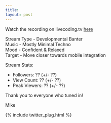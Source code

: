 ```yaml
---
title: 
layout: post
---
```



Watch the recording on livecoding.tv [here](https://www.livecoding.tv/video/developmental-banter-with-mike-10/)  

Stream Type - Developmental Banter  
Music - Mostly Minimal Techno  
Mood - Confident & Relaxed  
Target - Move closer towards mobile integration  





Stream Stats:
 - Followers: ?? (+/- ??)
 - View Count: ?? (+/- ??)
 - Peak Viewers: ?? (+/- ??)

Thank you to everyone who tuned in!

Mike

{% include twitter_plug.html %}